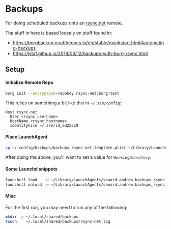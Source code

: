 # Backups

For doing scheduled backups onto an [rsync.net](https://rsync.net) remote.

The stuff in here is based loosely on stuff found in:

- https://borgbackup.readthedocs.io/en/stable/quickstart.html#automating-backups
- https://jstaf.github.io/2018/03/12/backups-with-borg-rsync.html

## Setup

#### Initialize Remote Repo

```sh
borg init --encryption=repokey rsync-net:borg-test
```

This relies on something a bit like this in `~/.ssh/config`:

```
Host rsync-net
  User <rsync_username>
  HostName <rsync_hostname>
  IdentityFile ~/.ssh/id_ed25519
```


#### Place LaunchAgent

```sh
cp ~/.config/backups/backups_rsync_net.template.plist ~/Library/LaunchAgents/seward.andrew.backups_rsync_net.plist
```

After doing the above, you'll want to set a value for `WorkingDirectory`.

#### Some Launchd snippets

```sh
launchctl load   -w ~/Library/LaunchAgents/seward.andrew.backups_rsync_net.plist
launchctl unload -w ~/Library/LaunchAgents/seward.andrew.backups_rsync_net.plist
```

#### Misc

For the first run, you may need to run any of the following:

```sh
mkdir -p ~/.local/shared/backups
touch    ~/.local/shared/backups/rsync-net.log
```
